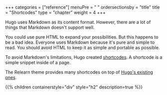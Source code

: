 +++
categories = ["reference"]
menuPre = "<i class='fa-fw fas fa-shapes'></i> "
ordersectionsby = "title"
title = "Shortcodes"
type = "chapter"
weight = 4
+++

Hugo uses Markdown as its content format. However, there are a lot of things that Markdown doesn't support well.

You could use pure HTML to expand your possibilities. But this happens to be a bad idea. Everyone uses Markdown because it's pure and simple to read. You should avoid HTML to keep it as simple and portable as possible.

To avoid Markdown's limitations, Hugo created [shortcodes](https://gohugo.io/content-management/shortcodes/). A shortcode is a simple snippet inside of a page.

The Relearn theme provides many shortcodes on top of [Hugo's existing ones](https://gohugo.io/content-management/shortcodes/#embedded-shortcodes).

{{% children containerstyle="div" style="h2" description=true %}}
